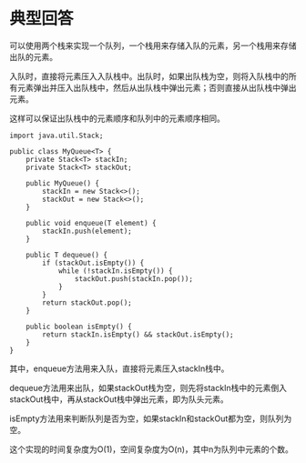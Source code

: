 # 典型回答

可以使用两个栈来实现一个队列，一个栈用来存储入队的元素，另一个栈用来存储出队的元素。

入队时，直接将元素压入入队栈中。出队时，如果出队栈为空，则将入队栈中的所有元素弹出并压入出队栈中，然后从出队栈中弹出元素；否则直接从出队栈中弹出元素。

这样可以保证出队栈中的元素顺序和队列中的元素顺序相同。

```
import java.util.Stack;

public class MyQueue<T> {
    private Stack<T> stackIn;
    private Stack<T> stackOut;

    public MyQueue() {
        stackIn = new Stack<>();
        stackOut = new Stack<>();
    }

    public void enqueue(T element) {
        stackIn.push(element);
    }

    public T dequeue() {
        if (stackOut.isEmpty()) {
            while (!stackIn.isEmpty()) {
                stackOut.push(stackIn.pop());
            }
        }
        return stackOut.pop();
    }

    public boolean isEmpty() {
        return stackIn.isEmpty() && stackOut.isEmpty();
    }
}

```

其中，enqueue方法用来入队，直接将元素压入stackIn栈中。

dequeue方法用来出队，如果stackOut栈为空，则先将stackIn栈中的元素倒入stackOut栈中，再从stackOut栈中弹出元素，即为队头元素。

isEmpty方法用来判断队列是否为空，如果stackIn和stackOut都为空，则队列为空。

这个实现的时间复杂度为O(1)，空间复杂度为O(n)，其中n为队列中元素的个数。
